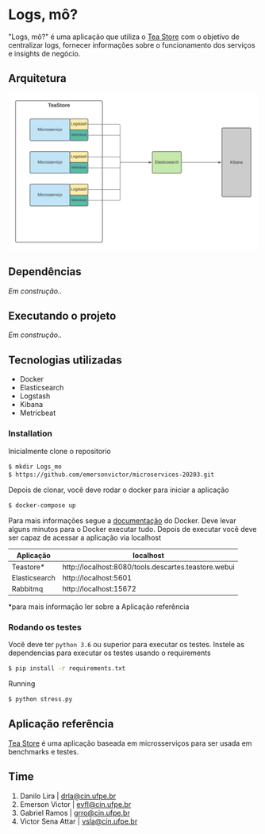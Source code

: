 # Logs, mô?

"Logs, mô?" é uma aplicação que utiliza o [Tea Store](https://github.com/DescartesResearch/TeaStore) com o objetivo de centralizar logs, fornecer informações sobre o funcionamento dos serviços e insights de negócio.

## Arquitetura
![Arquitetura do projeto, que utiliza docker e elk stack, junto aos microsserviços da aplicação TeaStore](./assets/arquitetura.png)

## Dependências
*Em construção..*

## Executando o projeto
*Em construção..*

## Tecnologias utilizadas
* Docker
* Elasticsearch
* Logstash
* Kibana
* Metricbeat

### Installation

Inicialmente clone o repositorio

```sh
$ mkdir Logs_mo
$ https://github.com/emersonvictor/microservices-20203.git
```

Depois de clonar, você deve rodar o docker para iniciar a aplicação

```sh
$ docker-compose up 
```
Para mais informações segue a [documentação](https://docs.docker.com/) do Docker.
Deve levar alguns minutos para o Docker executar tudo. 
Depois de executar você deve ser capaz de acessar a aplicação via localhost

| Aplicação | localhost |
| ------ | ------ |
| Teastore* | http://localhost:8080/tools.descartes.teastore.webui|
| Elasticsearch | http://localhost:5601 |
| Rabbitmq | http://localhost:15672 |

*para mais informação ler sobre a Aplicação referência

### Rodando os testes

Você deve ter `python 3.6` ou superior para executar os testes. 
Instele as dependencias para executar os testes usando o requirements

```sh
$ pip install -r requirements.txt
```

Running

```sh
$ python stress.py 
```

## Aplicação referência
[Tea Store](https://github.com/DescartesResearch/TeaStore) é uma aplicação baseada em microsserviços para ser usada em benchmarks e testes.

## Time
1. Danilo Lira | <drla@cin.ufpe.br>
2. Emerson Victor | <evfl@cin.ufpe.br>
3. Gabriel Ramos | <grro@cin.ufpe.br>
4. Victor Sena Attar | <vsla@cin.ufpe.br>
